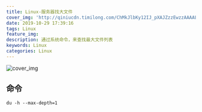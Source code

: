 ```yaml
---
title: Linux-服务器找大文件
cover_img: 'http://qiniucdn.timilong.com/ChMkJlbKy12IJ_pXAJZzzEwzzAAAALIpwLcLQ0AlnPk872.jpg'
date: 2019-10-29 17:39:16
tags: Linux
feature_img:
description: 通过系统命令，来查找最大文件列表
keywords: Linux
categories: Linux
---
```


![cover_img](http://qiniucdn.timilong.com/ChMkJlbKy12IJ_pXAJZzzEwzzAAAALIpwLcLQ0AlnPk872.jpg)


## 命令
```
du -h --max-depth=1
```
